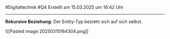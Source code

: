 #Digitaltechnik #Q4 Erstellt am 15.03.2025 um 16:42 Uhr

---

**Rekursive Beziehung**: Der Entity-Typ bezieht sich auf sich selbst. 

![[Pasted image 20250315164304.png]]